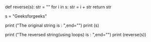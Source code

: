 def reverse(s): 
  str = "" 
  for i in s: 
    str = i + str
  return str
  
s = "Geeksforgeeks"
  
print ("The original string  is : ",end="") 
print (s) 
  
print ("The reversed string(using loops) is : ",end="") 
print (reverse(s))
